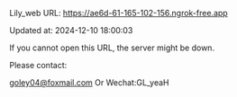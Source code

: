 Lily_web URL: https://ae6d-61-165-102-156.ngrok-free.app

Updated at: 2024-12-10 18:00:03

If you cannot open this URL, the server might be down.

Please contact: 

goley04@foxmail.com Or Wechat:GL_yeaH